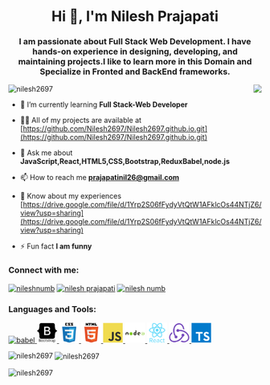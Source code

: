 <h1 align="center">Hi 👋, I'm Nilesh Prajapati</h1>
<h3 align="center">I am passionate about Full Stack Web Development. I have hands-on experience in designing, developing, and maintaining projects.I like to learn more in this Domain and Specialize in Fronted and BackEnd frameworks.</h3>
<img align = "right" alt"Coding" with="400" src="https://encrypted-tbn0.gstatic.com/images?q=tbn:ANd9GcSA5WMZqZAw2rVwIYcUkZMFFnaxvmY5UN99ag&usqp=CAU">
<p align="left"> <img src="https://komarev.com/ghpvc/?username=nilesh2697&label=Profile%20views&color=0e75b6&style=flat" alt="nilesh2697" /> </p>

- 🌱 I’m currently learning **Full Stack-Web Developer**

- 👨‍💻 All of my projects are available at [https://github.com/Nilesh2697/Nilesh2697.github.io.git](https://github.com/Nilesh2697/Nilesh2697.github.io.git)

- 💬 Ask me about **JavaScript,React,HTML5,CSS,Bootstrap,ReduxBabel,node.js**

- 📫 How to reach me **prajapatinil26@gmail.com**

- 📄 Know about my experiences [https://drive.google.com/file/d/1Yrp2S06fFydyVtQtW1AFklcOs44NTjZ6/view?usp=sharing](https://drive.google.com/file/d/1Yrp2S06fFydyVtQtW1AFklcOs44NTjZ6/view?usp=sharing)

- ⚡ Fun fact **I am funny**

<h3 align="left">Connect with me:</h3>
<p align="left">
<a href="https://twitter.com/nileshnumb" target="blank"><img align="center" src="https://raw.githubusercontent.com/rahuldkjain/github-profile-readme-generator/master/src/images/icons/Social/twitter.svg" alt="nileshnumb" height="30" width="40" /></a>
<a href="https://linkedin.com/in/nilesh prajapati" target="blank"><img align="center" src="https://raw.githubusercontent.com/rahuldkjain/github-profile-readme-generator/master/src/images/icons/Social/linked-in-alt.svg" alt="nilesh prajapati" height="30" width="40" /></a>
<a href="https://fb.com/nilesh numb" target="blank"><img align="center" src="https://raw.githubusercontent.com/rahuldkjain/github-profile-readme-generator/master/src/images/icons/Social/facebook.svg" alt="nilesh numb" height="30" width="40" /></a>
</p>

<h3 align="left">Languages and Tools:</h3>
<p align="left"> <a href="https://babeljs.io/" target="_blank" rel="noreferrer"> <img src="https://www.vectorlogo.zone/logos/babeljs/babeljs-icon.svg" alt="babel" width="40" height="40"/> </a> <a href="https://getbootstrap.com" target="_blank" rel="noreferrer"> <img src="https://raw.githubusercontent.com/devicons/devicon/master/icons/bootstrap/bootstrap-plain-wordmark.svg" alt="bootstrap" width="40" height="40"/> </a> <a href="https://www.w3schools.com/css/" target="_blank" rel="noreferrer"> <img src="https://raw.githubusercontent.com/devicons/devicon/master/icons/css3/css3-original-wordmark.svg" alt="css3" width="40" height="40"/> </a> <a href="https://www.w3.org/html/" target="_blank" rel="noreferrer"> <img src="https://raw.githubusercontent.com/devicons/devicon/master/icons/html5/html5-original-wordmark.svg" alt="html5" width="40" height="40"/> </a> <a href="https://developer.mozilla.org/en-US/docs/Web/JavaScript" target="_blank" rel="noreferrer"> <img src="https://raw.githubusercontent.com/devicons/devicon/master/icons/javascript/javascript-original.svg" alt="javascript" width="40" height="40"/> </a> <a href="https://nodejs.org" target="_blank" rel="noreferrer"> <img src="https://raw.githubusercontent.com/devicons/devicon/master/icons/nodejs/nodejs-original-wordmark.svg" alt="nodejs" width="40" height="40"/> </a> <a href="https://reactjs.org/" target="_blank" rel="noreferrer"> <img src="https://raw.githubusercontent.com/devicons/devicon/master/icons/react/react-original-wordmark.svg" alt="react" width="40" height="40"/> </a> <a href="https://redux.js.org" target="_blank" rel="noreferrer"> <img src="https://raw.githubusercontent.com/devicons/devicon/master/icons/redux/redux-original.svg" alt="redux" width="40" height="40"/> </a> <a href="https://www.typescriptlang.org/" target="_blank" rel="noreferrer"> <img src="https://raw.githubusercontent.com/devicons/devicon/master/icons/typescript/typescript-original.svg" alt="typescript" width="40" height="40"/> </a> </p>

<p><img align="left" src="https://github-readme-stats.vercel.app/api/top-langs?username=nilesh2697&show_icons=true&locale=en&layout=compact" alt="nilesh2697" /></p>

<p>&nbsp;<img align="center" src="https://github-readme-stats.vercel.app/api?username=nilesh2697&show_icons=true&locale=en" alt="nilesh2697" /></p>

<p><img align="center" src="https://github-readme-streak-stats.herokuapp.com/?user=nilesh2697&" alt="nilesh2697" /></p>
